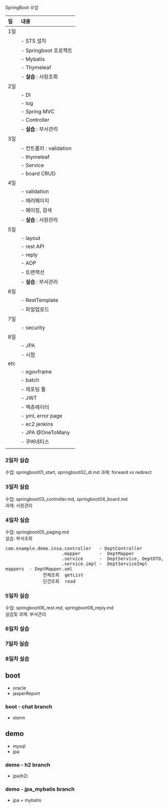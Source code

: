 SpringBoot 수업

| 일  | 내용                    |
| :-- | :---------------------- |
| 1일 |                         |
|     | - STS 설치              |
|     | - Springboot 프로젝트   |
|     | - Mybatis               |
|     | - Thymeleaf             |
|     | - **실습** : 사원조회   |
| 2일 |                         |
|     | - DI                    |
|     | - log                   |
|     | - Spring MVC            |
|     | - Controller            |
|     | - **실습** : 부서관리   |
| 3일 |                         |
|     | - 컨트롤러 : validation |
|     | - thymeleaf             |
|     | - Service               |
|     | - board CRUD            |
| 4일 |                         |
|     | - validation            |
|     | - 에러페이지            |
|     | - 페이징, 검색          |
|     | - **실습** : 사원관리   |
| 5일 |                         |
|     | - layout                |
|     | - rest API              |
|     | - reply                 |
|     | - AOP                   |
|     | - 트랜잭션              |
|     | - **실습** : 부서관리   |
| 6일 |                         |
|     | - RestTemplate          |
|     | - 파일업로드            |
| 7일 |                         |
|     | - security              |
| 8일 |                         |
|     | - JPA                   |
|     | - 시험                  |
| etc |                         |
|     | - egovframe             |
|     | - batch                 |
|     | - 레포팅 툴             |
|     | - JWT                   |
|     | - 엑츄에이터            |
|     | - yml, error page       |
|     | - ec2 jenkins           |
|     | - JPA @OneToMany        |
|     | - 쿠버네티스            |
|     |                         |

### 2일차 실습

수업: springboot01_start, springboot02_di.md
과제: forward vs redirect

### 3일차 실습

수업: springboot03_controller.md, springboot04_board.md  
과제: 사원관리

### 4일차 실습

수업: springboot05_paging.md  
실습: 부서조회

<pre>
com.example.demo.insa.controller   - DeptController
                     .mapper       -  DeptMapper  
                     .service      -  DeptService, DeptDTO, DeptSearchDTO
                     .service.impl -  DeptServiceImpl
mappers  - DeptMapper.xml
              전체조회  getList
              단건조회  read
</pre>

### 5일차 실습

수업: springboot06_rest.md, springboot06_reply.md  
실습및 과제: 부서관리

### 6일차 실습

### 7일차 실습

### 8일차 실습

## boot

- oracle
- jasperReport

### boot - chat branch

- storm

## demo

- mysql
- jpa

### demo - h2 branch

- jpa(h2)

### demo - jpa_mybatis branch

- jpa + mybatis
